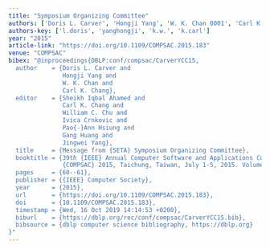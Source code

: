 ```yaml
---
title: "Symposium Organizing Committee"
authors: ['Doris L. Carver', 'Hongji Yang', 'W. K. Chan 0001', 'Carl K. Chang']
authors-key: ['l.doris', 'yanghongji', 'k.w.', 'k.carl']
year: "2015"
article-link: "https://doi.org/10.1109/COMPSAC.2015.183"
venue: "COMPSAC"
bibex: "@inproceedings{DBLP:conf/compsac/CarverYCC15,
  author    = {Doris L. Carver and
               Hongji Yang and
               W. K. Chan and
               Carl K. Chang},
  editor    = {Sheikh Iqbal Ahamed and
               Carl K. Chang and
               William C. Chu and
               Ivica Crnkovic and
               Pao{-}Ann Hsiung and
               Gang Huang and
               Jingwei Yang},
  title     = {Message from {SETA} Symposium Organizing Committee},
  booktitle = {39th {IEEE} Annual Computer Software and Applications Conference,
               {COMPSAC} 2015, Taichung, Taiwan, July 1-5, 2015. Volume 2},
  pages     = {60--61},
  publisher = {{IEEE} Computer Society},
  year      = {2015},
  url       = {https://doi.org/10.1109/COMPSAC.2015.183},
  doi       = {10.1109/COMPSAC.2015.183},
  timestamp = {Wed, 16 Oct 2019 14:14:53 +0200},
  biburl    = {https://dblp.org/rec/conf/compsac/CarverYCC15.bib},
  bibsource = {dblp computer science bibliography, https://dblp.org}
}"
---
```

